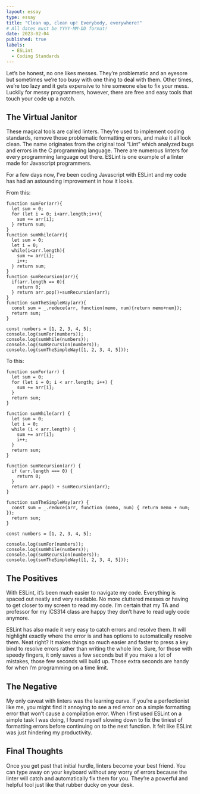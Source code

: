 ```yaml
---
layout: essay
type: essay
title: "Clean up, clean up! Everybody, everywhere!"
# All dates must be YYYY-MM-DD format!
date: 2023-02-04
published: true
labels:
  - ESLint
  - Coding Standards
---
```

Let’s be honest, no one likes messes. They’re problematic and an eyesore but sometimes we’re too busy with one thing to deal with them. Other times, we’re too lazy and it gets expensive to hire someone else to fix your mess. Luckily for messy programmers, however, there are free and easy tools that touch your code up a notch.

## The Virtual Janitor

These magical tools are called linters. They’re used to implement coding standards, remove those problematic formatting errors, and make it all look clean. The name originates from the original tool “Lint” which analyzed bugs and errors in the C programming language. There are numerous linters for every programming language out there. ESLint is one example of a linter made for Javascript programmers.

For a few days now, I’ve been coding Javascript with ESLint and my code has had an astounding improvement in how it looks. 

From this:
```
function sumFor(arr){
  let sum = 0;
  for (let i = 0; i<arr.length;i++){
    sum += arr[i];
  } return sum;
}
function sumWhile(arr){
  let sum = 0;
  let i = 0;
  while(i<arr.length){
    sum += arr[i];
    i++;
  } return sum;
}
function sumRecursion(arr){
  if(arr.length == 0){
    return 0;
  } return arr.pop()+sumRecursion(arr);
}
function sumTheSimpleWay(arr){
  const sum = _.reduce(arr, function(memo, num){return memo+num});
  return sum;
}

const numbers = [1, 2, 3, 4, 5];
console.log(sumFor(numbers));
console.log(sumWhile(numbers));
console.log(sumRecursion(numbers));
console.log(sumTheSimpleWay([1, 2, 3, 4, 5]));
```
To this:
```
function sumFor(arr) {
  let sum = 0;
  for (let i = 0; i < arr.length; i++) {
    sum += arr[i];
  }
  return sum;
}

function sumWhile(arr) {
  let sum = 0;
  let i = 0;
  while (i < arr.length) {
    sum += arr[i];
    i++;
  }
  return sum;
}

function sumRecursion(arr) {
  if (arr.length === 0) {
    return 0;
  }
  return arr.pop() + sumRecursion(arr);
}

function sumTheSimpleWay(arr) {
  const sum = _.reduce(arr, function (memo, num) { return memo + num; });
  return sum;
}

const numbers = [1, 2, 3, 4, 5];

console.log(sumFor(numbers));
console.log(sumWhile(numbers));
console.log(sumRecursion(numbers));
console.log(sumTheSimpleWay([1, 2, 3, 4, 5]));
```
## The Positives

With ESLint, it’s been much easier to navigate my code. Everything is spaced out neatly and very readable. No more cluttered messes or having to get closer to my screen to read my code. I’m certain that my TA and professor for my ICS314 class are happy they don’t have to read ugly code anymore. 

ESLint has also made it very easy to catch errors and resolve them. It will highlight exactly where the error is and has options to automatically resolve them. Neat right? It makes things so much easier and faster to press a key bind to resolve errors rather than writing the whole line. Sure, for those with speedy fingers, it only saves a few seconds but if you make a lot of mistakes, those few seconds will build up. Those extra seconds are handy for when I’m programming on a time limit.

## The Negative

My only caveat with linters was the learning curve. If you’re a perfectionist like me, you might find it annoying to see a red error on a simple formatting error that won’t cause a compilation error. When I first used ESLint on a simple task I was doing, I found myself slowing down to fix the tiniest of formatting errors before continuing on to the next function. It felt like ESLint was just hindering my productivity.

## Final Thoughts

Once you get past that initial hurdle, linters become your best friend. You can type away on your keyboard without any worry of errors because the linter will catch and automatically fix them for you. They’re a powerful and helpful tool just like that rubber ducky on your desk.
